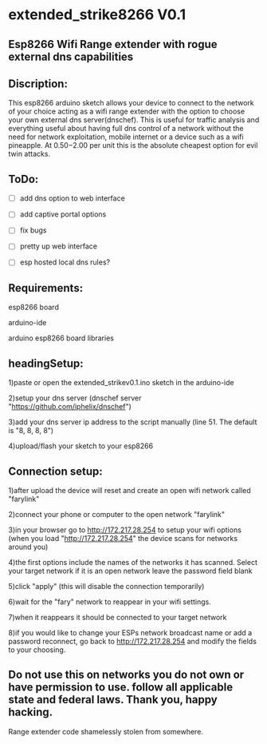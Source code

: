 # extended_strike8266 V0.1
## Esp8266 Wifi Range extender with rogue external dns capabilities

## Discription:
This esp8266 arduino sketch allows your device to connect to the network of your choice acting as a wifi range extender with
the option to choose your own external dns server(dnschef). This is useful for traffic analysis and everything
useful about having full dns control of a network without the need for network exploitation, mobile internet or a device such as a wifi
pineapple. At $0.50-$2.00 per unit this is the absolute cheapest option for evil twin attacks.

## ToDo:
- [ ] add dns option to web interface

- [ ] add captive portal options

- [ ] fix bugs

- [ ] pretty up web interface

- [ ] esp hosted local dns rules?


## Requirements:
esp8266 board

arduino-ide

arduino esp8266 board libraries

## headingSetup:
1)paste or open the extended_strikev0.1.ino sketch in the arduino-ide

2)setup your dns server (dnschef server "https://github.com/iphelix/dnschef")

3)add your dns server ip address to the script manually (line 51. The default is "8, 8, 8, 8")

4)upload/flash your sketch to your esp8266

## Connection setup:
1)after upload the device will reset and create an open wifi network called "farylink"

2)connect your phone or computer to the open network "farylink"

3)in your browser go to http://172.217.28.254 to setup your wifi options
(when you load "http://172.217.28.254" the device scans for networks around you)

4)the first options include the names of the networks it has scanned. Select your target network
if it is an open network leave the password field blank

5)click "apply" (this will disable the connection temporarily)

6)wait for the "fary" network to reappear in your wifi settings.

7)when it reappears it should be connected to your target network

8)if you would like to change your ESPs network broadcast name or add a password reconnect, go
back to http://172.217.28.254 and modify the fields to your choosing.

## Do not use this on networks you do not own or have permission to use. follow all applicable state and federal laws. Thank you, happy hacking.
Range extender code shamelessly stolen from somewhere.
